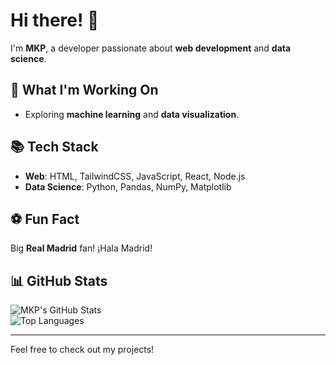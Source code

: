 # Hi there! 👋  

I'm **MKP**, a developer passionate about **web development** and **data science**.  

## 🚀 What I'm Working On  
- Exploring **machine learning** and **data visualization**.  

## 📚 Tech Stack  
- **Web**: HTML, TailwindCSS, JavaScript, React, Node.js  
- **Data Science**: Python, Pandas, NumPy, Matplotlib  

## ⚽ Fun Fact  
Big **Real Madrid** fan! ¡Hala Madrid!  

## 📊 GitHub Stats  

![MKP's GitHub Stats](https://github-readme-stats.vercel.app/api?username=night05fury&show_icons=true&theme=radical)  
![Top Languages](https://github-readme-stats.vercel.app/api/top-langs/?username=night05fury&layout=compact&theme=radical)  

---

Feel free to check out my projects!  
